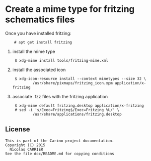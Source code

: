 # Create a mime type for fritzing schematics files

Once you have installed fritzing:

        # apt get install fritzing

1. install the mime type

        $ xdg-mime install tools/fritzing-mime.xml

2. install the associated icon

        $ xdg-icon-resource install --context mimetypes --size 32 \
                /usr/share/pixmaps/fritzing_icon.xpm application/x-fritzing

3. associate .fzz files with the fritzing application

        $ xdg-mime default fritzing.desktop application/x-fritzing
        # sed -i 's/Exec=Fritzing$/Exec=Fritzing %U/' \
                /usr/share/applications/fritzing.desktop

## License

    This is part of the Carino project documentation.
    Copyright (C) 2015
      Nicolas CARRIER
    See the file doc/README.md for copying conditions
